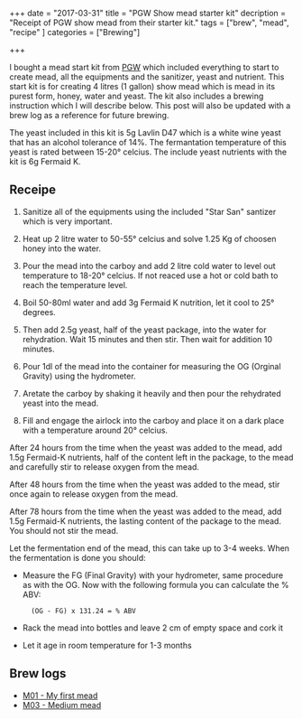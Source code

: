 +++
date = "2017-03-31"
title = "PGW Show mead starter kit"
decription = "Receipt of PGW show mead from their starter kit."
tags = ["brew", "mead", "recipe" ]
categories = ["Brewing"]

+++

I bought a mead start kit from [PGW](http://www.pgw.se) which included
everything to start to create mead, all the equipments and the
sanitizer, yeast and nutrient. This start kit is for creating 4 litres
(1 gallon) show mead which is mead in its purest form, honey, water
and yeast. The kit also includes a brewing instruction which I will
describe below. This post will also be updated with a brew log as a
reference for future brewing.

The yeast included in this kit is 5g Lavlin D47 which is a white wine
yeast that has an alcohol tolerance of 14%. The fermantation
temperature of this yeast is rated between 15-20° celcius. The include
yeast nutrients with the kit is 6g Fermaid K.

## Receipe

1. Sanitize all of the equipments using the included "Star San"
   santizer which is very important.

2. Heat up 2 litre water to 50-55° celcius and solve 1.25 Kg of
   choosen honey into the water.

3. Pour the mead into the carboy and add 2 litre cold water to level
   out temperature to 18-20° celcius. If not reaced use a hot or cold
   bath to reach the temperature level.

4. Boil 50-80ml water and add 3g Fermaid K nutrition, let it cool to
   25° degrees.

5. Then add 2.5g yeast, half of the yeast package, into the water for
   rehydration. Wait 15 minutes and then stir. Then wait for addition
   10 minutes.

6. Pour 1dl of the mead into the container for measuring the OG
   (Orginal Gravity) using the hydrometer.

7. Aretate the carboy by shaking it heavily and then pour the
   rehydrated yeast into the mead.

8. Fill and engage the airlock into the carboy and place it on a dark
   place with a temperature around 20° celcius.


After 24 hours from the time when the yeast was added to the mead, add
1.5g Fermaid-K nutrients, half of the content left in the package, to
the mead and carefully stir to release oxygen from the mead.

After 48 hours from the time when the yeast was added to the mead,
stir once again to release oxygen from the mead.

After 78 hours from the time when the yeast was added to the mead, add
1.5g Fermaid-K nutrients, the lasting content of the package to the
mead. You should not stir the mead.

Let the fermentation end of the mead, this can take up to 3-4
weeks. When the fermentation is done you should:

- Measure the FG (Final Gravity) with your hydrometer, same procedure
  as with the OG. Now with the following formula you can calculate the
  % ABV:

		(OG - FG) x 131.24 = % ABV

- Rack the mead into bottles and leave 2 cm of empty space and cork it

- Let it age in room temperature for 1-3 months


## Brew logs

- [M01 - My first mead](../m01-my-first-mead)
- [M03 - Medium mead](../m03-medium-mead)
